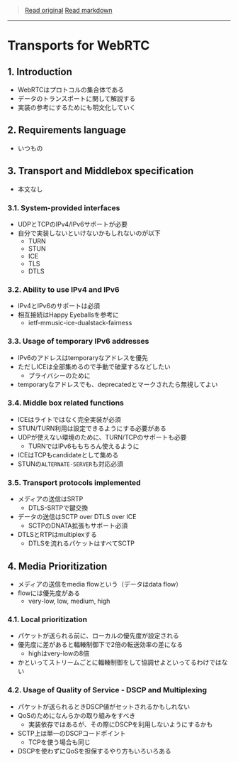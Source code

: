 > [Read original](https://tools.ietf.org/html/draft-ietf-rtcweb-transports-17)
> [Read markdown](../markdown/draft-ietf-rtcweb-transports-17.md)

---

# Transports for WebRTC

## 1. Introduction

- WebRTCはプロトコルの集合体である
- データのトランスポートに関して解説する
- 実装の参考にするためにも明文化していく

## 2. Requirements language

- いつもの

## 3. Transport and Middlebox specification

- 本文なし

### 3.1. System-provided interfaces

- UDPとTCPのIPv4/IPv6サポートが必要
- 自分で実装しないといけないかもしれないのが以下
  - TURN
  - STUN
  - ICE
  - TLS
  - DTLS

### 3.2. Ability to use IPv4 and IPv6

- IPv4とIPv6のサポートは必須
- 相互接続はHappy Eyeballsを参考に
  - ietf-mmusic-ice-dualstack-fairness

### 3.3. Usage of temporary IPv6 addresses

- IPv6のアドレスはtemporaryなアドレスを優先
- ただしICEは全部集めるので手動で破棄するなどしたい
  - プライバシーのために
- temporaryなアドレスでも、deprecatedとマークされたら無視してよい

### 3.4. Middle box related functions

- ICEはライトではなく完全実装が必須
- STUN/TURN利用は設定できるようにする必要がある
- UDPが使えない環境のために、TURN/TCPのサポートも必要
  - TURNではIPv6ももちろん使えるように
- ICEはTCPもcandidateとして集める
- STUNの`ALTERNATE-SERVER`も対応必須

### 3.5. Transport protocols implemented

- メディアの送信はSRTP
  - DTLS-SRTPで鍵交換
- データの送信はSCTP over DTLS over ICE
  - SCTPのDNATA拡張もサポート必須
- DTLSとRTPはmultiplexする
  - DTLSを流れるパケットはすべてSCTP

## 4. Media Prioritization

- メディアの送信をmedia flowという（データはdata flow）
- flowには優先度がある
  - very-low, low, medium, high

### 4.1. Local prioritization

- パケットが送られる前に、ローカルの優先度が設定される
- 優先度に差があると輻輳制御下で2倍の転送効率の差になる
  - highはvery-lowの8倍
- かといってストリームごとに輻輳制御をして協調せよといってるわけではない

### 4.2. Usage of Quality of Service - DSCP and Multiplexing

- パケットが送られるときDSCP値がセットされるかもしれない
- QoSのためになんらかの取り組みをすべき
  - 実装依存ではあるが、その際にDSCPを利用しないようにするかも
- SCTP上は単一のDSCPコードポイント
  - TCPを使う場合も同じ
- DSCPを使わずにQoSを担保するやり方もいろいろある
